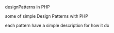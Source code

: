 designPatterns in PHP

some of simple Design Patterns with PHP 

each pattern have a simple description for how it do
